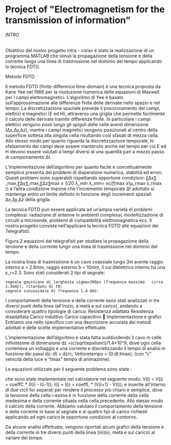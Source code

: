 # Project of "Electromagnetism for the transmission of information"



<h6> INTRO </h6>
Obiettivo del nostro progetto intra - corso è stato la realizzazione di un programma MATLAB che simuli la propagazione della tensione e della corrente lungo una linea di trasmissione nel dominio del tempo applicando la tecnica FDTD. 

Metodo FDTD

Il metodo FDTD (finite-difference time-domain) è una tecnica proposta da Kane Yee nel 1966 per la risoluzione numerica delle equazioni di Maxwell per i campi elettromagnetici. 
L’algoritmo di Yee è basato sull’approssimazione alle differenze finite delle derivate nello spazio e nel tempo. 
La discretizzazione spaziale prevede il posizionamento dei campi, elettrici e magnetici (E ed H), attraverso una griglia che permette facilmente il calcolo delle derivate tramite differenze finite. In particolare i campi elettrici vengono posti lungo gli spigoli delle celle aventi dimensione (∆x,∆y,∆z), mentre i campi magnetici vengono posizionati al centro della superficie sottesa alla singola cella risultando così sfasati di mezza cella.
Allo stesso modo per quanto riguarda la discretizzazione temporale, lo sfalsamento    dei campi deve essere mantenuto anche nel tempo per cui E ed H devono essere valutati a tempi diversi di una quantità pari a mezzo passo di campionamento ∆t.   

L’implementazione dell’algoritmo per quanto facile e concettualmente semplice presenta dei problemi di dispersione numerica, stabilità ed errori. Questi problemi sono superabili rispettando opportune condizioni:
〖∆x〗_max,〖∆y〗_max,〖∆z〗_max  ≤ 1/20 λ_min    λ_min= vc/f_(max √(μ_rmax ε_rmax )) 
e l’altra condizione impone che l’incremento temporale ∆t adottato si mantenga entro un limite definito in funzione degli incrementi spaziali ∆x,∆y,∆z della griglia:
 

La tecnica FDTD può essere applicata ad un’ampia varietà di problemi complessi: radiazione di antenne in ambienti complessi, modellizzazione di circuiti a microonde, problemi di compatibilità elettromagnetica ecc. 
Il nostro progetto consiste nell’applicare la tecnica FDTD alle equazioni dei Telegrafisti:
 
Figura 2 equazioni dei telegrafisti
per studiare la propagazione della tensione e della corrente lungo una linea di trasmissione nel dominio del tempo.

La nostra linea di trasmissione è un cavo coassiale lungo 3m avente raggio interno a = 2.8mm, raggio esterno b = 10mm, il cui dielettrico interno ha una ε_r=2.3.
Sono stati considerati 2 tipi di segnale:

	segnale gaussiano di larghezza sigma=300ps (frequenza massima   circa 1.3GHz), ritardato di t0;
	segnale sinusoidale di frequenza 1.4 GHz.
I comportamenti della tensione e della corrente sono stati analizzati in tre diversi punti della linea (all’inizio, a metà e sul carico), andando a considerare quattro tipologie di carico:
	Resistenza adattata 
	Resistenza disadattata
	Carico induttivo
	Carico capacitivo 
	Implementazione e grafici
Entriamo ora nello specifico con una descrizione accurata dei metodi adottati e delle scelte implementative effettuate.

L’implementazione dell’algoritmo è stata fatta suddividendo il cavo in celle infinitesime di dimensione dz =(c/sqrt(epsilonr))/1.4*10^9, dove ogni cella conteneva un voltaggio e una corrente e discretizzando il tempo di analisi in funzione dei passi dz: 
dt = dz/c; 
Vettoretempo = (0:dt:tmax);
(con “c” velocità della luce e “tmax” tempo di animazione).

Le equazioni utilizzate per il seguente problema sono state :

                     

                   
che sono state implementate nel calcolatore nel seguente modo:
V(i) = V(i) + coeffC * (I(i) - I(i-1));
I(i) = I(i) + coeffL * (V(i+1) - V(i));
e inserite all’interno di due cicli for separati per rendere il processo più chiaro e semplice, dove la tensione della cella i-esima è in funzione della corrente della cella medesima e della corrente situata nella cella precedente. Allo stesso modo il calcolo della corrente.
Abbiamo valutato il comportamento della tensione e della corrente in base al segnale e ai quattro tipi di carico richiesti applicando ad ogni carico le opportune condizioni al contorno.

Da alcune analisi effettuate, vengono riportati alcuni grafici della tensione e della corrente in tre diversi punti della linea (inizio, metà e sul carico) al variare del tempo.
